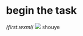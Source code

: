 # begin the task

/*first.wxml*/
<scroll-view>
<image class="first" src="/images/3.jpg">
  <view>shouye</view>
</image>
</scroll-view>
